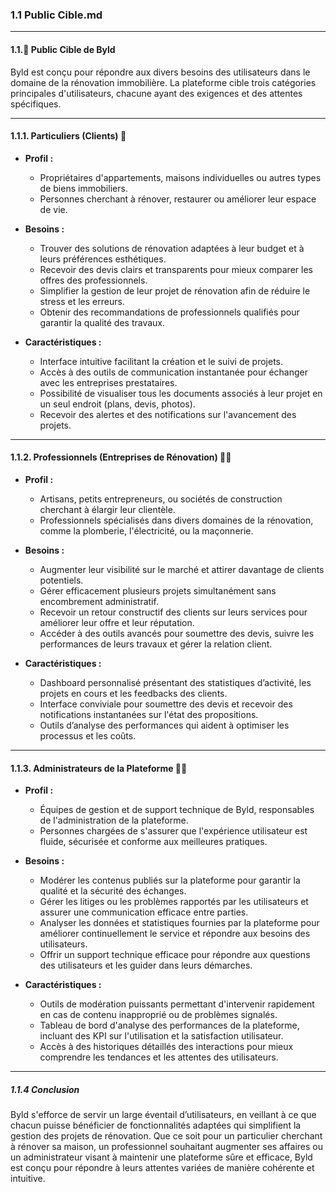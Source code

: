 ### 1.1 Public Cible.md

---

#### 1.1.🎯 Public Cible de Byld

Byld est conçu pour répondre aux divers besoins des utilisateurs dans le domaine de la rénovation immobilière. La plateforme cible trois catégories principales d'utilisateurs, chacune ayant des exigences et des attentes spécifiques.

---

#### 1.1.1. Particuliers (Clients) 👤

   - **Profil :**
     - Propriétaires d'appartements, maisons individuelles ou autres types de biens immobiliers.
     - Personnes cherchant à rénover, restaurer ou améliorer leur espace de vie.

   - **Besoins :**
     - Trouver des solutions de rénovation adaptées à leur budget et à leurs préférences esthétiques.
     - Recevoir des devis clairs et transparents pour mieux comparer les offres des professionnels.
     - Simplifier la gestion de leur projet de rénovation afin de réduire le stress et les erreurs.
     - Obtenir des recommandations de professionnels qualifiés pour garantir la qualité des travaux.

   - **Caractéristiques :**
     - Interface intuitive facilitant la création et le suivi de projets.
     - Accès à des outils de communication instantanée pour échanger avec les entreprises prestataires.
     - Possibilité de visualiser tous les documents associés à leur projet en un seul endroit (plans, devis, photos).
     - Recevoir des alertes et des notifications sur l'avancement des projets.

---

#### 1.1.2. Professionnels (Entreprises de Rénovation) 👷‍♂️

   - **Profil :**
     - Artisans, petits entrepreneurs, ou sociétés de construction cherchant à élargir leur clientèle.
     - Professionnels spécialisés dans divers domaines de la rénovation, comme la plomberie, l'électricité, ou la maçonnerie.

   - **Besoins :**
     - Augmenter leur visibilité sur le marché et attirer davantage de clients potentiels.
     - Gérer efficacement plusieurs projets simultanément sans encombrement administratif.
     - Recevoir un retour constructif des clients sur leurs services pour améliorer leur offre et leur réputation.
     - Accéder à des outils avancés pour soumettre des devis, suivre les performances de leurs travaux et gérer la relation client.

   - **Caractéristiques :**
     - Dashboard personnalisé présentant des statistiques d’activité, les projets en cours et les feedbacks des clients.
     - Interface conviviale pour soumettre des devis et recevoir des notifications instantanées sur l'état des propositions.
     - Outils d’analyse des performances qui aident à optimiser les processus et les coûts.

---

#### 1.1.3. Administrateurs de la Plateforme 👩‍💼

   - **Profil :**
     - Équipes de gestion et de support technique de Byld, responsables de l'administration de la plateforme.
     - Personnes chargées de s'assurer que l'expérience utilisateur est fluide, sécurisée et conforme aux meilleures pratiques.

   - **Besoins :**
     - Modérer les contenus publiés sur la plateforme pour garantir la qualité et la sécurité des échanges.
     - Gérer les litiges ou les problèmes rapportés par les utilisateurs et assurer une communication efficace entre parties.
     - Analyser les données et statistiques fournies par la plateforme pour améliorer continuellement le service et répondre aux besoins des utilisateurs.
     - Offrir un support technique efficace pour répondre aux questions des utilisateurs et les guider dans leurs démarches.

   - **Caractéristiques :**
     - Outils de modération puissants permettant d'intervenir rapidement en cas de contenu inapproprié ou de problèmes signalés.
     - Tableau de bord d'analyse des performances de la plateforme, incluant des KPI sur l'utilisation et la satisfaction utilisateur.
     - Accès à des historiques détaillés des interactions pour mieux comprendre les tendances et les attentes des utilisateurs.

---

##### 1.1.4 Conclusion

Byld s'efforce de servir un large éventail d’utilisateurs, en veillant à ce que chacun puisse bénéficier de fonctionnalités adaptées qui simplifient la gestion des projets de rénovation. Que ce soit pour un particulier cherchant à rénover sa maison, un professionnel souhaitant augmenter ses affaires ou un administrateur visant à maintenir une plateforme sûre et efficace, Byld est conçu pour répondre à leurs attentes variées de manière cohérente et intuitive.